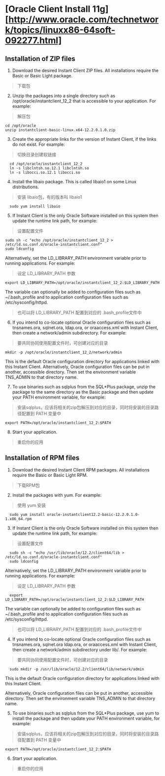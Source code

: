 # [Oracle Client Install 11g][http://www.oracle.com/technetwork/topics/linuxx86-64soft-092277.html]

## Installation of ZIP files

1. Download the desired Instant Client ZIP files. All installations require the Basic or Basic Light package.
> 下载包

2. Unzip the packages into a single directory such as /opt/oracle/instantclient_12_2 that is accessible to your application. For example:
> 解压包

```shell
cd /opt/oracle			
unzip instantclient-basic-linux.x64-12.2.0.1.0.zip
```

3. Create the appropriate links for the version of Instant Client, if the links do not exist. For example:
> 切换目录创建软链接

```shell
  cd /opt/oracle/instantclient_12_2
  ln -s libclntsh.so.12.1 libclntsh.so
  ln -s libocci.so.12.1 libocci.so
```

4. Install the libaio package. This is called libaio1 on some Linux distributions.
> 安装 libaio包，有的版本叫 libaio1

```shell
  sudo yum install libaio
```

5. If Instant Client is the only Oracle Software installed on this system then update the runtime link path, for example:
> 设置配置文件

```shell
sudo sh -c "echo /opt/oracle/instantclient_12_2 > /etc/ld.so.conf.d/oracle-instantclient.conf"
sudo ldconfig
```

Alternatively, set the LD_LIBRARY_PATH environment variable prior to running applications. For example:
> 设定 LD_LIBRARY_PATH 参数

```shell
export LD_LIBRARY_PATH=/opt/oracle/instantclient_12_2:$LD_LIBRARY_PATH
```

The variable can optionally be added to configuration files such as ~/.bash_profile and to application configuration files such as /etc/sysconfig/httpd.
> 也可以将 LD_LIBRARY_PATH 配置到对应的 .bash_profile文件中

6. If you intend to co-locate optional Oracle configuration files such as tnsnames.ora, sqlnet.ora, ldap.ora, or oraaccess.xml with Instant Client, then create a network/admin subdirectory. For example:
> 要共同协同使用配置文件时，可创建对应的目录

```shell
mkdir -p /opt/oracle/instantclient_12_2/network/admin
```

This is the default Oracle configuration directory for applications linked with this Instant Client.
Alternatively, Oracle configuration files can be put in another, accessible directory. Then set the environment variable TNS_ADMIN to that directory name.

7. To use binaries such as sqlplus from the SQL*Plus package, unzip the package to the same directory as the Basic package and then update your PATH environment variable, for example:
> 安装sqlplus，应该将相关的zip包解压到对应的目录，同时将安装的目录路径配置到 PATH 变量中

```shell
export PATH=/opt/oracle/instantclient_12_2:$PATH
```

8. Start your application.
> 重启你的应用

## Installation of RPM files
1. Download the desired Instant Client RPM packages. All installations require the Basic or Basic Light RPM.
> 下载RPM包

2. Install the packages with yum. For example:
> 使用 yum 安装

```shell
  sudo yum install oracle-instantclient12.2-basic-12.2.0.1.0-1.x86_64.rpm
```

3. If Instant Client is the only Oracle Software installed on this system then update the runtime link path, for example:
> 设置配置文件

```shell
  sudo sh -c "echo /usr/lib/oracle/12.2/client64/lib > /etc/ld.so.conf.d/oracle-instantclient.conf"
  sudo ldconfig
```

Alternatively, set the LD_LIBRARY_PATH environment variable prior to running applications. For example:
> 设定 LD_LIBRARY_PATH 参数

```shell
  export LD_LIBRARY_PATH=/opt/oracle/instantclient_12_2:$LD_LIBRARY_PATH
```

The variable can optionally be added to configuration files such as ~/.bash_profile and to application configuration files such as /etc/sysconfig/httpd.
> 也可以将 LD_LIBRARY_PATH 配置到对应的 .bash_profile文件中

4. If you intend to co-locate optional Oracle configuration files such as tnsnames.ora, sqlnet.ora ldap.ora, or oraaccess.xml with Instant Client, then create a network/admin subdirectory under lib/. For example:
> 要共同协同使用配置文件时，可创建对应的目录

```shell
  sudo mkdir -p /usr/lib/oracle/12.2/client64/lib/network/admin
```

This is the default Oracle configuration directory for applications linked with this Instant Client.

Alternatively, Oracle configuration files can be put in another, accessible directory. Then set the environment variable TNS_ADMIN to that directory name.

5. To use binaries such as sqlplus from the SQL*Plus package, use yum to install the package and then update your PATH environment variable, for example:
> 安装sqlplus，应该将相关的zip包解压到对应的目录，同时将安装的目录路径配置到 PATH 变量中

```shell
export PATH=/opt/oracle/instantclient_12_2:$PATH
```

6. Start your application.
> 重启你的应用
